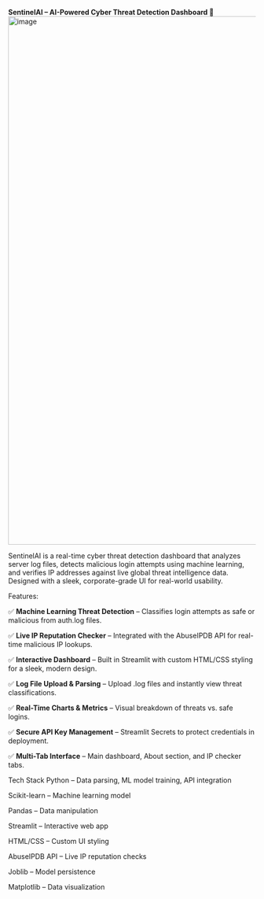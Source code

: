 **SentinelAI – AI-Powered Cyber Threat Detection Dashboard 🚨**
<img width="2142" height="1074" alt="image" src="https://github.com/user-attachments/assets/315be4a9-ec53-4ba3-889c-04d787820521" />


SentinelAI is a real-time cyber threat detection dashboard that analyzes server log files, detects malicious login attempts using machine learning, and verifies IP addresses against live global threat intelligence data. Designed with a sleek, corporate-grade UI for real-world usability.

Features:

✅ **Machine Learning Threat Detection** – Classifies login attempts as safe or malicious from auth.log files.

✅ **Live IP Reputation Checker** – Integrated with the AbuseIPDB API for real-time malicious IP lookups.

✅ **Interactive Dashboard** – Built in Streamlit with custom HTML/CSS styling for a sleek, modern design.

✅ **Log File Upload & Parsing** – Upload .log files and instantly view threat classifications.

✅ **Real-Time Charts & Metrics** – Visual breakdown of threats vs. safe logins.

✅ **Secure API Key Management** – Streamlit Secrets to protect credentials in deployment.

✅ **Multi-Tab Interface** – Main dashboard, About section, and IP checker tabs.

Tech Stack
Python – Data parsing, ML model training, API integration

Scikit-learn – Machine learning model

Pandas – Data manipulation

Streamlit – Interactive web app

HTML/CSS – Custom UI styling

AbuseIPDB API – Live IP reputation checks

Joblib – Model persistence

Matplotlib – Data visualization



